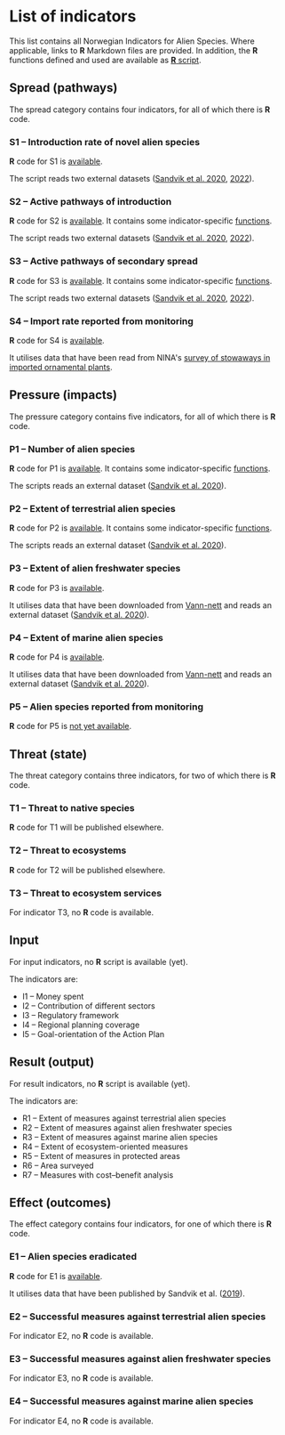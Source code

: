 # List of indicators
This list contains all Norwegian Indicators for Alien Species. Where applicable, links to **R** Markdown files are provided. In addition, the **R** functions defined and used are available as [**R** script](function.r).

## Spread (pathways)
The spread category contains four indicators, for all of which there is **R** code.

### S1 – Introduction rate of novel alien species
**R** code for S1 is [available](S1.rmd).

The script reads two external datasets ([Sandvik et al. 2020](https://doi.org/10.5061/dryad.8sf7m0cjc), [2022](https://doi.org/10.5061/dryad.4b8gthtg7)).

### S2 – Active pathways of introduction
**R** code for S2 is [available](S2.rmd). It contains some indicator-specific [functions](function.r).

The script reads two external datasets ([Sandvik et al. 2020](https://doi.org/10.5061/dryad.8sf7m0cjc), [2022](https://doi.org/10.5061/dryad.4b8gthtg7)).

### S3 – Active pathways of secondary spread
**R** code for S3 is [available](S3.rmd). It contains some indicator-specific [functions](function.r).

The script reads two external datasets ([Sandvik et al. 2020](https://doi.org/10.5061/dryad.8sf7m0cjc), [2022](https://doi.org/10.5061/dryad.4b8gthtg7)).

### S4 – Import rate reported from monitoring
**R** code for S4 is [available](S4.rmd).

It utilises data that have been read from NINA's [survey of stowaways in imported ornamental plants](https://view.nina.no/planteimport/).

## Pressure (impacts)
The pressure category contains five indicators, for all of which there is **R** code.

### P1 – Number of alien species
**R** code for P1 is [available](P1.rmd). It contains some indicator-specific [functions](function.r).

The scripts reads an external dataset ([Sandvik et al. 2020](https://doi.org/10.5061/dryad.8sf7m0cjc)).

### P2 – Extent of terrestrial alien species
**R** code for P2 is [available](P2.rmd). It contains some indicator-specific [functions](function.r).

The scripts reads an external dataset ([Sandvik et al. 2020](https://doi.org/10.5061/dryad.8sf7m0cjc)).

### P3 – Extent of alien freshwater species
**R** code for P3 is [available](P3.rmd).

It utilises data that have been downloaded from [Vann-nett](http://vann-nett.no/) and reads an external dataset ([Sandvik et al. 2020](https://doi.org/10.5061/dryad.8sf7m0cjc)).

### P4 – Extent of marine alien species
**R** code for P4 is [available](P4.rmd).

It utilises data that have been downloaded from [Vann-nett](http://vann-nett.no/) and reads an external dataset ([Sandvik et al. 2020](https://doi.org/10.5061/dryad.8sf7m0cjc)).

### P5 – Alien species reported from monitoring
**R** code for P5 is [not yet available](P5.rmd).

## Threat (state)
The threat category contains three indicators, for two of which there is **R** code.

### T1 – Threat to native species
**R** code for T1 will be published elsewhere.

### T2 – Threat to ecosystems
**R** code for T2 will be published elsewhere.

### T3 – Threat to ecosystem services
For indicator T3, no **R** code is available.

## Input
For input indicators, no **R** script is available (yet).

The indicators are:
* I1 – Money spent
* I2 – Contribution of different sectors
* I3 – Regulatory framework
* I4 – Regional planning coverage
* I5 – Goal-orientation of the Action Plan

## Result (output)
For result indicators, no **R** script is available (yet).

The indicators are:
* R1 – Extent of measures against terrestrial alien species
* R2 – Extent of measures against alien freshwater species
* R3 – Extent of measures against marine alien species
* R4 – Extent of ecosystem-oriented measures
* R5 – Extent of measures in protected areas
* R6 – Area surveyed
* R7 – Measures with cost–benefit analysis

## Effect (outcomes)
The effect category contains four indicators, for one of which there is **R** code.

### E1 – Alien species eradicated
**R** code for E1 is [available](E1.rmd).

It utilises data that have been published by Sandvik et al. ([2019](https://doi.org/10.1007/s10530-019-02058-x)).

### E2 – Successful measures against terrestrial alien species
For indicator E2, no **R** code is available.

### E3 – Successful measures against alien freshwater species
For indicator E3, no **R** code is available.

### E4 – Successful measures against marine alien species
For indicator E4, no **R** code is available.
